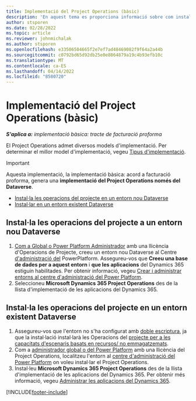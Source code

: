 ```yaml
---
title: Implementació del Project Operations (bàsic)
description: 'En aquest tema es proporciona informació sobre com instal·lar la implementació bàsica del Project Operations: acord a facturació proforma.'
author: stsporen
ms.date: 02/28/2022
ms.topic: article
ms.reviewer: johnmichalak
ms.author: stsporen
ms.openlocfilehash: e33506504665f2e7ef7ad48469082f9f64a2a44b
ms.sourcegitcommit: c0792bd65d92db25e0e8864879a19c4b93efb10c
ms.translationtype: MT
ms.contentlocale: ca-ES
ms.lasthandoff: 04/14/2022
ms.locfileid: "8580720"
---
```

# <a name="deploy-project-operations---lite"></a>Implementació del Project Operations (bàsic)

_**S'aplica a:** implementació bàsica: tracte de facturació proforma_



El Project Operations admet diversos models d'implementació. Per determinar el millor model d'implementació, vegeu [Tipus d'implementació](determine-deployment-type.md).


> [!IMPORTANT]
> Aquesta implementació, la implementació bàsica: acord a facturació proforma, genera una **implementació del Project Operations només del Dataverse**.

- [Instal·la les operacions del projecte en un entorn nou Dataverse](#new)
- [Instal·lar en un entorn existent Dataverse](#existing)



## <a name="install-project-operations-to-a-new-dataverse-environment"></a><a name="new"></a> Instal·la les operacions del projecte a un entorn nou Dataverse

1. [Com a Global o Power Platform Administrador](/power-platform/admin/global-service-administrators-can-administer-without-license) amb una llicència d'Operacions de Projecte, creeu un entorn nou Dataverse al Centre [d'administració del](https://admin.powerplatform.com) PowerPlatform. Assegureu-vos que **Creeu una base de dades per a aquest entorn** i **que les aplicacions** del Dynamics 365 estiguin habilitades. Per obtenir informació, vegeu [Crear i administrar entorns al centre d'administració del Power Platform](/power-platform/admin/create-environment#create-an-environment-in-the-power-platform-admin-center).
2. Seleccioneu **Microsoft Dynamics 365 Project Operations** des de la llista d'implementació de les aplicacions del Dynamics 365.


## <a name="install-project-operations-to-an-existing-dataverse-environment"></a><a name="existing"></a> Instal·la les operacions del projecte en un entorn existent Dataverse
1. Assegureu-vos que l'entorn no s'ha configurat amb [doble escriptura](/dynamics365/fin-ops-core/dev-itpro/data-entities/dual-write/dual-write-overview), ja que la instal·lació instal·larà les Operacions del [projecte per a les capacitats d'escenaris basats en recursos/ no emmagatzemats](project-operations-integrated-deployment-overview.md).
2. Com a [administrador global o del Power Platform](/power-platform/admin/global-service-administrators-can-administer-without-license) amb una llicència del Project Operations, localitzeu l'entorn al [centre d'administració del Power Platform](https://admin.powerplatform.com) on voleu instal·lar el Project Operations.
3. Instal·leu **Microsoft Dynamics 365 Project Operations** des de la llista d'implementació de les aplicacions del Dynamics 365. Per obtenir més informació, vegeu [Administrar les aplicacions del Dynamics 365](/power-platform/admin/manage-apps).




[!INCLUDE[footer-include](../includes/footer-banner.md)]

